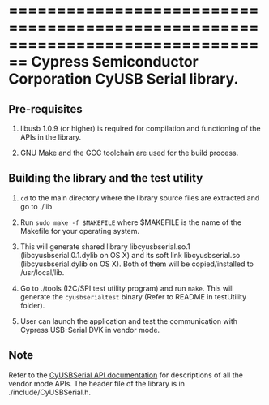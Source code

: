 ================================================================================
                      Cypress Semiconductor Corporation
                            CyUSB Serial library.
================================================================================


## Pre-requisites

1. libusb 1.0.9 (or higher) is required for compilation and functioning of the
   APIs in the library.

2. GNU Make and the GCC toolchain are used for the build process.


## Building the library and the test utility

1. `cd` to the main directory where the library source files are extracted and
   go to ./lib

2. Run `sudo make -f $MAKEFILE` where $MAKEFILE is the name of the Makefile for
   your operating system.

3. This will generate shared library libcyusbserial.so.1
   (libcyusbserial.0.1.dylib on OS X) and its soft link libcyusbserial.so
   (libcyusbserial.dylib on OS X). Both of them will be copied/installed to
   /usr/local/lib.

4. Go to ./tools (I2C/SPI test utility program) and run `make`. This will
   generate the `cyusbserialtest` binary (Refer to README in testUtility
   folder).

5. User can launch the application and test the communication with Cypress
   USB-Serial DVK in vendor mode.


## Note
Refer to the [CyUSBSerial API documentation][1] for descriptions of all the
vendor mode APIs. The header file of the library is in ./include/CyUSBSerial.h.

[1]: http://www.cypress.com/?docID=45725
